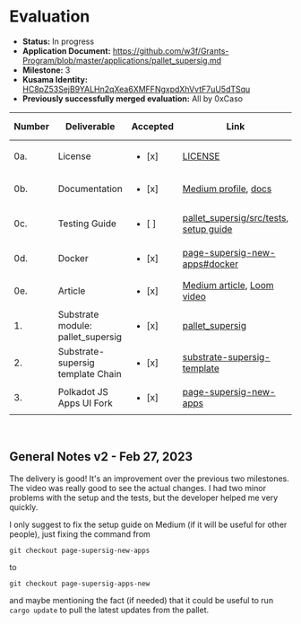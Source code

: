 # Evaluation

- **Status:** In progress
- **Application Document:** https://github.com/w3f/Grants-Program/blob/master/applications/pallet_supersig.md
- **Milestone:** 3
- **Kusama Identity:** [HC8pZ53SejB9YALHn2qXea6XMFFNgxpdXhVvtF7uU5dTSqu](https://kusama.subscan.io/account/HC8pZ53SejB9YALHn2qXea6XMFFNgxpdXhVvtF7uU5dTSqu)
- **Previously successfully merged evaluation:** All by 0xCaso

| Number | Deliverable | Accepted | Link | Evaluation Notes |
| ------ | ----------- | -------- | ---- |----------------- |
| 0a. | License | <ul><li>[x] </li></ul> | [LICENSE](https://github.com/kabocha-network/pallet_supersig/blob/5d190de6c59f17836c1dfe6954ffdf703cdccaf7/LICENSE) |  |
| 0b. | Documentation | <ul><li>[x] </li></ul> | [Medium profile](https://decentration.medium.com/), [docs](https://wiki.kabocha.network/docs/Supersig/introduction/) |  |
| 0c. | Testing Guide | <ul><li>[ ] </li></ul> | [pallet_supersig/src/tests](https://github.com/kabocha-network/pallet_supersig/tree/5d190de6c59f17836c1dfe6954ffdf703cdccaf7/src/tests), [setup guide](https://decentration.medium.com/setup-for-running-and-testing-supersig-m3-bc1ddfc25f43) | See **General Notes** |
| 0d. | Docker | <ul><li>[x] </li></ul> |  [page-supersig-new-apps#docker](https://github.com/decentration/apps/blob/dff724004b699125938b2aac0680e34c341574ce/README.md#docker) | |
| 0e. | Article  | <ul><li>[x] </li></ul> | [Medium article](https://decentration.medium.com/supersig-like-multisig-but-with-superpowers-86b9ce0412f6), [Loom video](https://www.loom.com/share/55502a7ef152466c95c6d183916d4227) |  |
| 1. | Substrate module: pallet_supersig | <ul><li>[x] </li></ul> | [pallet_supersig](https://github.com/kabocha-network/pallet_supersig/blob/5d190de6c59f17836c1dfe6954ffdf703cdccaf7/src/lib.rs) | |
| 2. | Substrate-supersig template Chain | <ul><li>[x] </li></ul> | [substrate-supersig-template](https://github.com/decentration/substrate-supersig-template/tree/6fbce881471ef6b5730bb8bf4b68f2ee20) | |
| 3. | Polkadot JS Apps UI Fork | <ul><li>[x] </li></ul> | [page-supersig-new-apps](https://github.com/decentration/apps/tree/dff724004b699125938b2aac0680e34c341574ce) | |
<br/>

## General Notes v2 - Feb 27, 2023
The delivery is good! It's an improvement over the previous two milestones. The video was really good to see the actual changes. I had two minor problems with the setup and the tests, but the developer helped me very quickly. 

I only suggest to fix the setup guide on Medium (if it will be useful for other people), just fixing the command from 
```
git checkout page-supersig-new-apps
``` 
to 
```
git checkout page-supersig-apps-new
```
and maybe mentioning the fact (if needed) that it could be useful to run `cargo update` to pull the latest updates from the pallet.